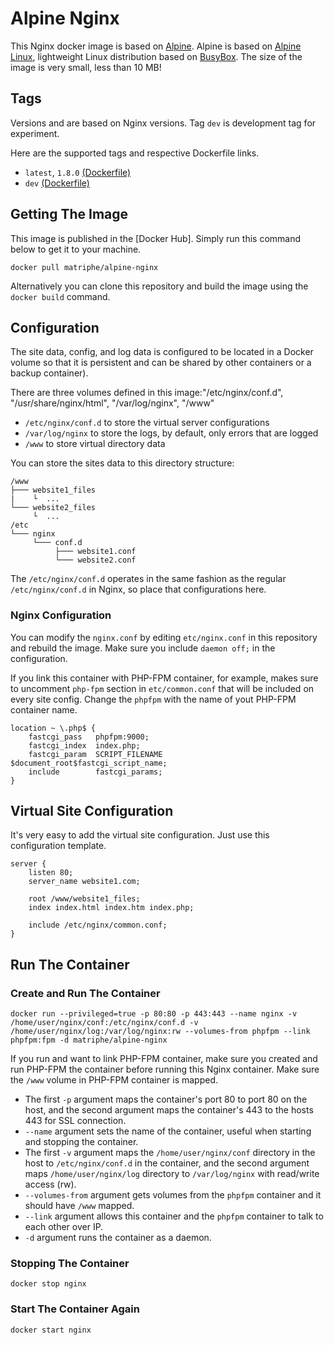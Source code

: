 # Alpine Nginx

This Nginx docker image is based on [Alpine](https://hub.docker.com/_/alpine/). Alpine is based on [Alpine Linux](http://www.alpinelinux.org), lightweight Linux distribution based on [BusyBox](https://hub.docker.com/_/busybox/). The size of the image is very small, less than 10 MB!

## Tags

Versions and are based on Nginx versions. Tag `dev` is development tag for experiment.

Here are the supported tags and respective Dockerfile links.

 * `latest`, `1.8.0` [(Dockerfile)](https://github.com/matriphe/docker-alpine-nginx/blob/master/Dockerfile)
 * `dev` [(Dockerfile)](https://github.com/matriphe/docker-alpine-nginx/blob/dev/Dockerfile)

## Getting The Image

This image is published in the [Docker Hub]. Simply run this command below to get it to your machine.

```Shell
docker pull matriphe/alpine-nginx
```

Alternatively you can clone this repository and build the image using the `docker build` command.

## Configuration

The site data, config, and log data is configured to be located in a Docker volume so that it is persistent and can be shared by other containers or a backup container).

There are three volumes defined in this image:"/etc/nginx/conf.d", "/usr/share/nginx/html", "/var/log/nginx", "/www"

 * `/etc/nginx/conf.d` to store the virtual server configurations
 * `/var/log/nginx` to store the logs, by default, only errors that are logged
 * `/www` to store virtual directory data

You can store the sites data to this directory structure:
```
/www
├─── website1_files
|    └  ...
└─── website2_files
     └  ...
/etc
└─── nginx
	 └─── conf.d
	 	  ├─── website1.conf
	 	  └─── website2.conf
```

The `/etc/nginx/conf.d` operates in the same fashion as the regular `/etc/nginx/conf.d` in Nginx, so place that configurations here.

### Nginx Configuration

You can modify the `nginx.conf` by editing `etc/nginx.conf` in this repository and rebuild the image. Make sure you include `daemon off;` in the configuration.

If you link this container with PHP-FPM container, for example, makes sure to uncomment `php-fpm` section in `etc/common.conf` that will be included on every site config. Change the `phpfpm` with the name of yout PHP-FPM container name.

```Nginx
location ~ \.php$ {
    fastcgi_pass   phpfpm:9000;
    fastcgi_index  index.php;
    fastcgi_param  SCRIPT_FILENAME  $document_root$fastcgi_script_name;
    include        fastcgi_params;
}
```

## Virtual Site Configuration

It's very easy to add the virtual site configuration. Just use this configuration template.

```Nginx
server {
    listen 80;
    server_name website1.com;
    
    root /www/website1_files;
    index index.html index.htm index.php;

    include /etc/nginx/common.conf;
}
```

## Run The Container

### Create and Run The Container

```Shell
docker run --privileged=true -p 80:80 -p 443:443 --name nginx -v /home/user/nginx/conf:/etc/nginx/conf.d -v /home/user/nginx/log:/var/log/nginx:rw --volumes-from phpfpm --link phpfpm:fpm -d matriphe/alpine-nginx
```

If you run and want to link PHP-FPM container, make sure you created and run PHP-FPM the container before running this Nginx container. Make sure the `/www` volume in PHP-FPM container is mapped.

 * The first `-p` argument maps the container's port 80 to port 80 on the host, and the second argument maps the container's 443 to the hosts 443 for SSL connection.
 * `--name` argument sets the name of the container, useful when starting and stopping the container.
 * The first `-v` argument maps the `/home/user/nginx/conf` directory in the host to `/etc/nginx/conf.d` in the container, and  the second argument maps `/home/user/nginx/log` directory to `/var/log/nginx` with read/write access (rw).
 * `--volumes-from` argument gets volumes from the `phpfpm` container and it should have `/www` mapped.
 * `--link` argument allows this container and the `phpfpm` container to talk to each other over IP.
 * `-d` argument runs the container as a daemon.
 
 ### Stopping The Container
 
 ```Shell
 docker stop nginx
 ```
 ### Start The Container Again
 
 ```Shell
 docker start nginx
 ```
